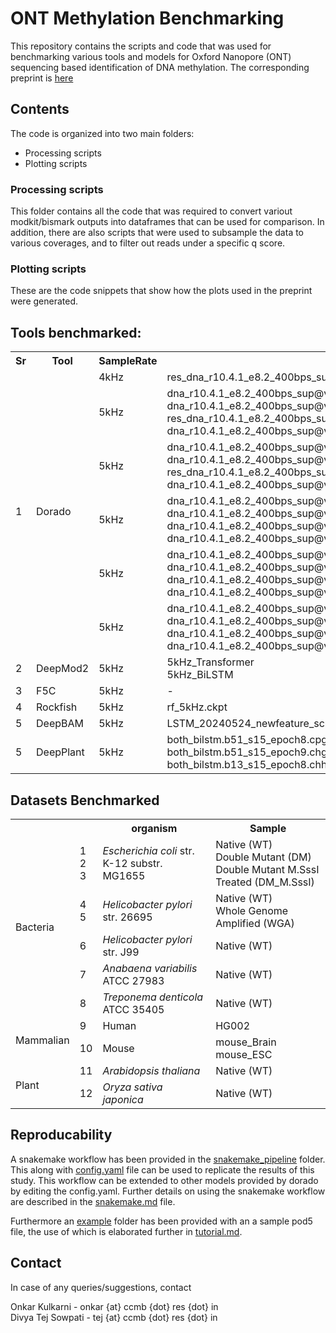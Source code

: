 # ONT Methylation Benchmarking
This repository contains the scripts and code that was used for benchmarking various tools and models for Oxford Nanopore (ONT) sequencing based identification of DNA methylation. The corresponding preprint is [here](https://doi.org/10.1101/2024.11.09.622763)

## Contents
The code is organized into two main folders:
* Processing scripts
* Plotting scripts

### Processing scripts
This folder contains all the code that was required to convert variout modkit/bismark outputs into dataframes that can be used for comparison. In addition, there are also scripts that were used to subsample the data to various coverages, and to filter out reads under a specific q score.

### Plotting scripts
These are the code snippets that show how the plots used in the preprint were generated.

## Tools benchmarked:

<table>
    <tr>
        <th>Sr</th>
        <th>Tool</th>
        <th>SampleRate</th>
        <th>Model</th>
        <th>Mods</th>
    </tr>
    <tr>
        <td rowspan="6">1</td>
        <td rowspan="6">Dorado</td>
        <td>4kHz</td>
        <td>res_dna_r10.4.1_e8.2_400bps_sup@v4.0.1_5mC@v2</td>
        <td>5mC</td>
    </tr>
    <tr>
        <td>5kHz</td>
        <td>dna_r10.4.1_e8.2_400bps_sup@v4.3.0_5mC_5hmC@v1 <br/>dna_r10.4.1_e8.2_400bps_sup@v4.3.0_5mCG_5hmCG@v1 <br/>res_dna_r10.4.1_e8.2_400bps_sup@v4.3.0_4mC_5mC@v1 <br/>dna_r10.4.1_e8.2_400bps_sup@v4.3.0_6mA@v2</td>
        <td> 5mC<br/> 5mCG<br/> 6mA<br/> 4mC</td>
    </tr>
    <tr>
        <td>5kHz</td>
        <td>dna_r10.4.1_e8.2_400bps_sup@v4.3.0_5mC_5hmC@v1 <br/>dna_r10.4.1_e8.2_400bps_sup@v4.3.0_5mCG_5hmCG@v1 <br/>res_dna_r10.4.1_e8.2_400bps_sup@v4.3.0_4mC_5mC@v1 <br/>dna_r10.4.1_e8.2_400bps_sup@v4.3.0_6mA@v2</td>
        <td> 5mC<br/> 5mCG<br/> 6mA<br/> 4mC</td>
    </tr>
    <tr>
        <td>5kHz</td>
        <td>dna_r10.4.1_e8.2_400bps_sup@v5.0.0_5mC_5hmC@v1<br/>dna_r10.4.1_e8.2_400bps_sup@v5.0.0_5mCG_5hmCG@v1<br/>dna_r10.4.1_e8.2_400bps_sup@v5.0.0_6mA@v1<br/>dna_r10.4.1_e8.2_400bps_sup@v5.0.0_4mC_5mC@v1</td>
        <td> 5mC<br/> 5mCG<br/> 6mA<br/> 4mC</td>
    </tr>
    <tr>
        <td>5kHz</td>
        <td>dna_r10.4.1_e8.2_400bps_sup@v5.0.0_5mC_5hmC@v3<br/>dna_r10.4.1_e8.2_400bps_sup@v5.0.0_5mCG_5hmCG@v3<br/>dna_r10.4.1_e8.2_400bps_sup@v5.0.0_6mA@v3<br/>dna_r10.4.1_e8.2_400bps_sup@v5.0.0_4mC_5mC@v3</td>
        <td> 5mC<br/> 5mCG<br/> 6mA<br/> 4mC</td>
    </tr>
    <tr>
        <td>5kHz</td>
        <td>dna_r10.4.1_e8.2_400bps_sup@v5.2.0_5mC_5hmC@v1<br/>dna_r10.4.1_e8.2_400bps_sup@v5.2.0_5mCG_5hmCG@v1<br/>dna_r10.4.1_e8.2_400bps_sup@v5.2.0_6mA@v1<br/>dna_r10.4.1_e8.2_400bps_sup@v5.2.0_4mC_5mC@v1</td>
        <td> 5mC<br/> 5mCG<br/> 6mA<br/> 4mC</td>
    </tr>
    <tr>
        <td>2</td>
        <td>DeepMod2</td>
        <td>5kHz</td>
        <td>5kHz_Transformer<br/>5kHz_BiLSTM</td>
        <td>5mCG</td>
    </tr>
    <tr>
        <td>3</td>
        <td>F5C</td>
        <td>5kHz</td>
        <td>-</td>
        <td>5mCG</td>
    </tr>
    <tr>
        <td>4</td>
        <td>Rockfish</td>
        <td>5kHz</td>
        <td>rf_5kHz.ckpt</td>
        <td>5mCG</td>
    </tr>
    <tr>
        <td>5</td>
        <td>DeepBAM</td>
        <td>5kHz</td>
        <td>LSTM_20240524_newfeature_script_b9_s15_epoch25_accuracy0.9742.pt</td>
        <td>5mCG</td>
    </tr>
    <tr>
        <td>5</td>
        <td>DeepPlant</td>
        <td>5kHz</td>
        <td>both_bilstm.b51_s15_epoch8.cpg<br/>  both_bilstm.b51_s15_epoch9.chg <br/> both_bilstm.b13_s15_epoch8.chh </td>
        <td>5mCG<br/>5mCHG<br/>5mCHH</td>
    </tr>



</table>

## Datasets Benchmarked

<table>
    <tr>
        <th></th>
        <th></th>
        <th>organism</th>
        <th>Sample</th>
    </tr>
    <tr>
        <td rowspan="5">Bacteria</td>
        <td rowspan="1">1<br/>2<br/>3</td>
        <td rowspan="1"><i>Escherichia coli</i> str. K-12 substr. MG1655</td>
        <td rowspan="1">Native (WT) <br/>Double Mutant (DM) <br/> Double Mutant M.SssI Treated (DM_M.SssI)</td>
    </tr>
    <tr>
        <td rowspan="1">4<br/>5</td>
        <td rowspan="1"><i>Helicobacter pylori</i> str. 26695</td>
        <td rowspan="1">Native (WT) <br/> Whole Genome Amplified (WGA)</td>
    </tr>
   <tr>
        <td rowspan="1">6</td>
        <td rowspan="1"><i>Helicobacter pylori</i> str. J99</td>
        <td rowspan="1">Native (WT)</td>
    </tr>
    <tr>
        <td rowspan="1">7</td>
        <td rowspan="1"><i>Anabaena variabilis</i> ATCC 27983</td>
        <td rowspan="1">Native (WT)</td>
    </tr>
    <tr>
        <td rowspan="1">8</td>
        <td rowspan="1"><i>Treponema denticola</i> ATCC 35405</td>
        <td rowspan="1">Native (WT)</td>
    </tr>
    <tr>
        <td rowspan="2">Mammalian</td>
        <td rowspan="1">9</td>
        <td rowspan="1">Human</td>
        <td rowspan="1">HG002</td>
    </tr>
    <tr>
        <td rowspan="1">10</td>
        <td rowspan="1">Mouse</td>
        <td rowspan="1">mouse_Brain <br/> mouse_ESC</td>
    </tr>
    <tr>
        <td rowspan="2">Plant</td>
        <td rowspan="1">11</td>
        <td rowspan="1"><i>Arabidopsis thaliana</i></td>
        <td rowspan="1">Native (WT)</td>
    </tr>
    <tr>
        <td rowspan="1">12</td>
        <td rowspan="1"><i>Oryza sativa japonica</i></td>
        <td rowspan="1">Native (WT)</td>
    </tr>
</table>

## Reproducability

A snakemake workflow has been provided in the [snakemake_pipeline](snakemake_pipeline/snakefile) folder. This along with [config.yaml](config.yaml) file can be used to replicate the results of this study. This workflow can be extended to other models provided by dorado by editing the config.yaml. Further details on using the snakemake workflow are described in the [snakemake.md](snakemake_pipelines/snakemake.md) file.

Furthermore an [example](example) folder has been provided with an a sample pod5 file, the use of which is elaborated further in [tutorial.md](tutorial.md).

## Contact
In case of any queries/suggestions, contact

Onkar Kulkarni - onkar {at} ccmb {dot} res {dot} in <br>
Divya Tej Sowpati - tej {at} ccmb {dot} res {dot} in